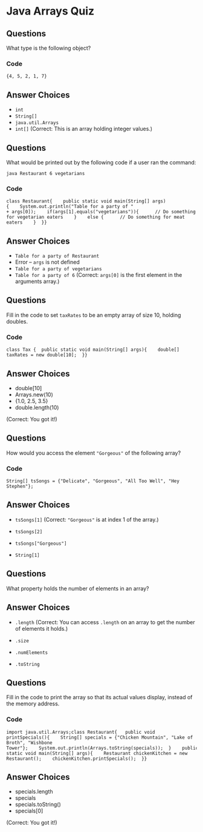 # Java Arrays Quiz

## Questions

What type is the following object?

### Code

```
{4, 5, 2, 1, 7}
```

## Answer Choices

-   `int`
-   `String[]`
-   `java.util.Arrays`
-   `int[]` (Correct: This is an array holding integer values.)

## Questions

What would be printed out by the following code if a user ran the command:

```
java Restaurant 6 vegetarians
```

### Code

```
class Restaurant{    public static void main(String[] args){    System.out.println("Table for a party of " + args[0]);    if(args[1].equals("vegetarians")){      // Do something for vegetarian eaters    }    else {      // Do something for meat eaters    }  }}
```

## Answer Choices

-   `Table for a party of Restaurant`
-   Error – `args` is not defined
-   `Table for a party of vegetarians`
-   `Table for a party of 6` (Correct: `args[0]` is the first element in the arguments array.)

## Questions

Fill in the code to set `taxRates` to be an empty array of size 10, holding doubles.

### Code

```
class Tax {  public static void main(String[] args){    double[] taxRates = new double[10];  }}
```

## Answer Choices

-   double\[10\]
-   Arrays.new(10)
-   {1.0, 2.5, 3.5}
-   double.length(10)

(Correct: You got it!)

## Questions

How would you access the element `"Gorgeous"` of the following array?

### Code

```
String[] tsSongs = {"Delicate", "Gorgeous", "All Too Well", "Hey Stephen"};
```

## Answer Choices

-   `tsSongs[1]` (Correct: `"Gorgeous"` is at index 1 of the array.)

-   `tsSongs[2]`
-   `tsSongs["Gorgeous"]`
-   `String[1]`

## Questions

What property holds the number of elements in an array?

## Answer Choices

-   `.length` (Correct: You can access `.length` on an array to get the number of elements it holds.)

-   `.size`
-   `.numElements`
-   `.toString`

## Questions

Fill in the code to print the array so that its actual values display, instead of the memory address.

### Code

```
import java.util.Arrays;class Restaurant{   public void printSpecials(){    String[] specials = {"Chicken Mountain", "Lake of Broth", "Wishbone Tower"};    System.out.println(Arrays.toString(specials));  }    public static void main(String[] args){    Restaurant chickenKitchen = new Restaurant();    chickenKitchen.printSpecials();  }}
```

## Answer Choices

-   specials.length
-   specials
-   specials.toString()
-   specials\[0\]

(Correct: You got it!)
